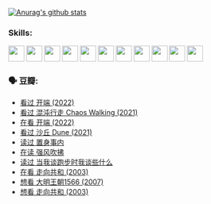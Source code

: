 
[![Anurag's github stats](https://github-readme-stats.vercel.app/api?username=w940853815)](https://github.com/anuraghazra/github-readme-stats)

### Skills:

<code><img height="32" src="https://cdn.jsdelivr.net/npm/simple-icons@v5/icons/python.svg"></code>
<code><img height="32" src="https://cdn.jsdelivr.net/npm/simple-icons@v5/icons/javascript.svg"></code>
<code><img height="32" src="https://cdn.jsdelivr.net/npm/simple-icons@v5/icons/django.svg"></code>
<code><img height="32" src="https://cdn.jsdelivr.net/npm/simple-icons@v5/icons/flask.svg"></code>
<code><img height="32" src="https://cdn.jsdelivr.net/npm/simple-icons@v5/icons/vuetify.svg"></code>
<code><img height="32" src="https://cdn.jsdelivr.net/npm/simple-icons@v5/icons/git.svg"></code>
<code><img height="32" src="https://cdn.jsdelivr.net/npm/simple-icons@v5/icons/docker.svg"></code>
<code><img height="32" src="https://cdn.jsdelivr.net/npm/simple-icons@v5/icons/postgresql.svg"></code>
<code><img height="32" src="https://cdn.jsdelivr.net/npm/simple-icons@v5/icons/elasticsearch.svg"></code>
<code><img height="32" src="https://cdn.jsdelivr.net/npm/simple-icons@v5/icons/macos.svg"></code>
<code><img height="32" src="https://cdn.jsdelivr.net/npm/simple-icons@v5/icons/linux.svg"></code>

### 🗣 豆瓣:

<!-- DOUBAN-ACTIVITIES:START -->
- [看过 开端‎ (2022)](https://www.douban.com/people/136069238/status/3737530861/?_i=43444173)
- [看过 混沌行走 Chaos Walking‎ (2021)](https://www.douban.com/people/136069238/status/3734828206/?_i=43444173)
- [在看 开端‎ (2022)](https://www.douban.com/people/136069238/status/3733533297/?_i=43444173)
- [看过 沙丘 Dune‎ (2021)](https://www.douban.com/people/136069238/status/3726869471/?_i=43444173)
- [读过 置身事内](https://www.douban.com/people/136069238/status/3726223867/?_i=43444173)
- [在读 强风吹拂](https://www.douban.com/people/136069238/status/3725395475/?_i=43444173)
- [读过 当我谈跑步时我谈些什么](https://www.douban.com/people/136069238/status/3715422296/?_i=43444173)
- [在看 走向共和‎ (2003)](https://www.douban.com/people/136069238/status/3711470443/?_i=43444173)
- [想看 大明王朝1566‎ (2007)](https://www.douban.com/people/136069238/status/3710980213/?_i=43444173)
- [想看 走向共和‎ (2003)](https://www.douban.com/people/136069238/status/3710980002/?_i=43444173)
<!-- DOUBAN-ACTIVITIES:END -->
<!--
**w940853815/w940853815** is a ✨ _special_ ✨ repository because its `README.md` (this file) appears on your GitHub profile.

Here are some ideas to get you started:

- 🔭 I’m currently working on ...
- 🌱 I’m currently learning ...
- 👯 I’m looking to collaborate on ...
- 🤔 I’m looking for help with ...
- 💬 Ask me about ...
- 📫 How to reach me: ...
- 😄 Pronouns: ...
- ⚡ Fun fact: ...
-->
